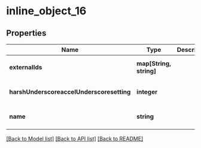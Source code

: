 # inline_object_16

## Properties
Name | Type | Description | Notes
------------ | ------------- | ------------- | -------------
**externalIds** | **map[String, string]** |  | [optional] [default to null]
**harshUnderscoreaccelUnderscoresetting** | **integer** |  | [optional] [default to null]
**name** | **string** |  | [optional] [default to null]

[[Back to Model list]](../README.md#documentation-for-models) [[Back to API list]](../README.md#documentation-for-api-endpoints) [[Back to README]](../README.md)


